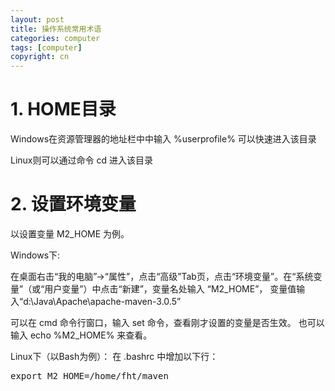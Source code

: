 ```yaml
---
layout: post
title: 操作系统常用术语
categories: computer
tags: [computer]
copyright: cn
---
```


# 1. HOME目录

Windows在资源管理器的地址栏中中输入  %userprofile%  可以快速进入该目录

Linux则可以通过命令 cd 进入该目录

# 2. 设置环境变量

以设置变量 M2_HOME 为例。

Windows下: 

在桌面右击“我的电脑”->“属性”，点击“高级”Tab页，点击“环境变量”。在“系统变量”（或“用户变量”）中点击“新建”，变量名处输入 “M2_HOME”， 变量值输入“d:\Java\Apache\apache-maven-3.0.5”

可以在 cmd 命令行窗口，输入 set 命令，查看刚才设置的变量是否生效。 也可以输入  echo %M2_HOME% 来查看。

Linux下（以Bash为例）：
在 .bashrc 中增加以下行：
<pre>
export M2_HOME=/home/fht/maven
</pre>

